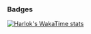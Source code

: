 ### Badges

[![Harlok's WakaTime stats](https://github-readme-stats.vercel.app/api/wakatime?username=pmeleroalonso)](https://github.com/anuraghazra/github-readme-stats)
